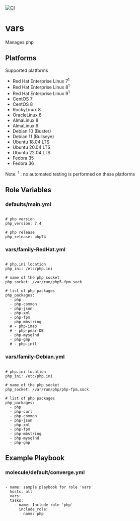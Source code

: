 [![CI](https://github.com/de-it-krachten/ansible-role-php/workflows/CI/badge.svg?event=push)](https://github.com/de-it-krachten/ansible-role-php/actions?query=workflow%3ACI)


# vars

Manages php

## Platforms

Supported platforms

- Red Hat Enterprise Linux 7<sup>1</sup>
- Red Hat Enterprise Linux 8<sup>1</sup>
- Red Hat Enterprise Linux 9<sup>1</sup>
- CentOS 7
- CentOS 8
- RockyLinux 8
- OracleLinux 8
- AlmaLinux 8
- AlmaLinux 9
- Debian 10 (Buster)
- Debian 11 (Bullseye)
- Ubuntu 18.04 LTS
- Ubuntu 20.04 LTS
- Ubuntu 22.04 LTS
- Fedora 35
- Fedora 36

Note:
<sup>1</sup> : no automated testing is performed on these platforms

## Role Variables
### defaults/main.yml
<pre><code>
# php version
php_version: 7.4

# php release
php_release: php74
</pre></code>

### vars/family-RedHat.yml
<pre><code>
# php.ini location
php_ini: /etc/php.ini

# name of the php socket
php_socket: /var/run/php5-fpm.sock

# list of php packages
php_packages:
  - php
  - php-common
  - php-json
  - php-xml
  - php-fpm
  - php-mbstring
  # - php-imap
  # - php-pear-DB
  - php-mysqlnd
  - php-gmp
  # - php-intl
</pre></code>

### vars/family-Debian.yml
<pre><code>
# php.ini location
php_ini: /etc/php.ini

# name of the php socket
php_socket: /var/run/php/php-fpm.sock

# list of php packages
php_packages:
  - php
  - php-curl
  - php-common
  - php-json
  - php-xml
  - php-fpm
  - php-mbstring
  - php-mysqlnd
  - php-gmp
</pre></code>



## Example Playbook
### molecule/default/converge.yml
<pre><code>
- name: sample playbook for role 'vars'
  hosts: all
  vars:
  tasks:
    - name: Include role 'php'
      include_role:
        name: php
</pre></code>
